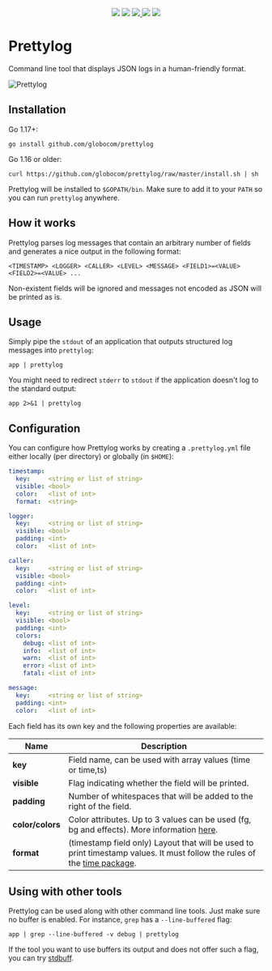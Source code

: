 <p align="center">
  <img src="https://img.shields.io/github/workflow/status/globocom/prettylog/Go?style=flat-square">
  <img src="https://goreportcard.com/badge/github.com/globocom/prettylog?style=flat-square">
  <a href="https://github.com/globocom/prettylog/blob/master/LICENSE">
    <img src="https://img.shields.io/github/license/globocom/prettylog?color=blue&style=flat-square">
  </a>
  <img src="https://img.shields.io/github/go-mod/go-version/globocom/prettylog?style=flat-square">
  <a href="https://pkg.go.dev/github.com/globocom/prettylog">
    <img src="https://img.shields.io/badge/Go-reference-blue?style=flat-square">
  </a>
</p>

# Prettylog

Command line tool that displays JSON logs in a human-friendly format.

![Prettylog](https://github.com/globocom/prettylog/raw/master/prettylog.png)

## Installation

Go 1.17+:

    go install github.com/globocom/prettylog

Go 1.16 or older:

    curl https://github.com/globocom/prettylog/raw/master/install.sh | sh

Prettylog will be installed to `$GOPATH/bin`. Make sure to add it to your `PATH` so you can run `prettylog` anywhere.

## How it works

Prettylog parses log messages that contain an arbitrary number of fields and generates a nice output in the
following format:

    <TIMESTAMP> <LOGGER> <CALLER> <LEVEL> <MESSAGE> <FIELD1>=<VALUE> <FIELD2>=<VALUE> ...

Non-existent fields will be ignored and messages not encoded as JSON will be printed as is.

## Usage

Simply pipe the `stdout` of an application that outputs structured log messages into `prettylog`:

    app | prettylog

You might need to redirect `stderr` to `stdout` if the application doesn't log to the standard output:

    app 2>&1 | prettylog

## Configuration

You can configure how Prettylog works by creating a `.prettylog.yml` file either locally (per directory)
or globally (in `$HOME`):


```yaml
timestamp:
  key:     <string or list of string>
  visible: <bool>
  color:   <list of int>
  format:  <string>

logger:
  key:     <string or list of string>
  visible: <bool>
  padding: <int>
  color:   <list of int>

caller:
  key:     <string or list of string>
  visible: <bool>
  padding: <int>
  color:   <list of int>

level:
  key:     <string or list of string>
  visible: <bool>
  padding: <int>
  colors:
    debug: <list of int>
    info:  <list of int>
    warn:  <list of int>
    error: <list of int>
    fatal: <list of int>

message:
  key:     <string or list of string>
  padding: <int>
  color:   <list of int>
```

Each field has its own key and the following properties are available:

| Name | Description |
| --- | --- |
|**key**| Field name, can be used with array values (time or time,ts) |
|**visible**| Flag indicating whether the field will be printed. |
|**padding**| Number of whitespaces that will be added to the right of the field. |
|**color/colors**| Color attributes. Up to 3 values can be used (fg, bg and effects). More information [here](https://en.wikipedia.org/wiki/ANSI_escape_code#Colors). |
|**format**| (timestamp field only) Layout that will be used to print timestamp values. It must follow the rules of the [time package](https://golang.org/pkg/time/#pkg-constants). |

## Using with other tools

Prettylog can be used along with other command line tools. Just make sure no buffer is enabled. For instance, `grep`
has a `--line-buffered` flag:

    app | grep --line-buffered -v debug | prettylog

If the tool you want to use buffers its output and does not offer such a flag, you can try
[stdbuff](https://www.gnu.org/software/coreutils/manual/html_node/stdbuf-invocation.html).
